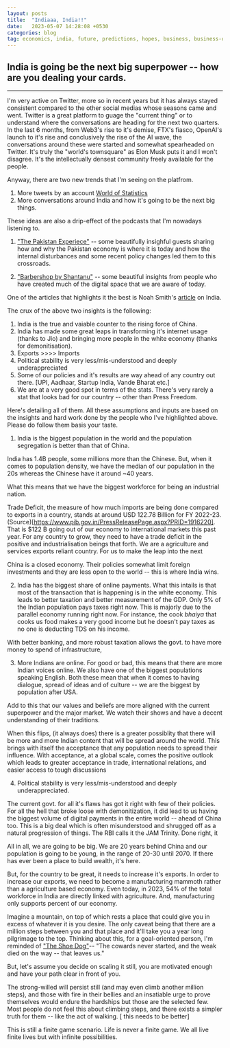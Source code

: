 ```yaml
---
layout: posts
title:  "Indiaaa, India!!"
date:   2023-05-07 14:28:08 +0530
categories: blog
tag: economics, india, future, predictions, hopes, business, business-opportunities
---
```

## India is going be the next big superpower -- how are you dealing your cards.
---
I'm very active on Twitter, more so in recent years but it has always stayed consistent compared to the other social medias whose seasons came and went. Twitter is a great platform to guage the "current thing" or to understand where the conversations are heading for the next two quarters. In the last 6 months, from Web3's rise to it's demise, FTX's fiasco, OpenAI's launch to it's rise and conclusively the rise of the AI wave, the conversations around these were started and somewhat spearheaded on Twitter. It's truly the "world's townsquare" as Elon Musk puts it and I won't disagree. It's the intellectually densest community freely available for the people.

Anyway, there are two new trends that I'm seeing on the platfrom. 

1. More tweets by an account [World of Statistics](https://twitter.com/stats_feed)
2. More conversations around India and how it's going to be the next big things.

These ideas are also a drip-effect of the podcasts that I'm nowadays listening to. 
1. ["The Pakistan Experiece"](https://www.youtube.com/@ThePakistanExperience) -- some beautifully insighful guests sharing how and why the Pakistan economy is where it is today and how the internal disturbances and some recent policy changes led them to this crossroads.

2. ["Barbershop by Shantanu"](https://www.youtube.com/channel/UCWx7JXxm2xkTabER32I0GZg) -- some beautiful insights from people who have created much of the digital space that we are aware of today.

One of the articles that highlights it the best is Noah Smith's [article](https://open.substack.com/pub/noahpinion/p/herecomesindia?utm_source=direct&utm_campaign=post&utm_medium=web) on India.

The crux of the above two insights is the following:

1. India is the true and vaiable counter to the rising force of China.
2. India has made some great leaps in transforming it's internet usage (thanks to Jio) and bringing more people in the white economy (thanks for demonitisation).
3. Exports >>>> Imports
4. Political stability is very less/mis-understood and deeply underappreciated
5. Some of our policies and it's results are way ahead of any country out there. [UPI, Aadhaar, Startup India, Vande Bharat etc.]
6. We are at a very good spot in terms of the stats. There's very rarely a stat that looks bad for our country -- other than Press Freedom.

Here's detailing all of them. All these assumptions and inputs are based on the insights and hard work done by the people who I've highlighted above. Please do follow them basis your taste.

1. India is the biggest population in the world and the population segregation is better than that of China.

India has 1.4B people, some millions more than the Chinese. But, when it comes to population density, we have the median of our population in the 20s whereas the Chinese have it around ~40 years.

What this means that we have the biggest workforce for being an industrial nation. 

Trade Deficit, the measure of how much imports are being done compared to exports in a country, stands at around USD 122.78 Billion for FY 2022-23. (Source)[https://www.pib.gov.in/PressReleasePage.aspx?PRID=1916220]. That is $122 B going out of our economy to international markets this past year. For any country to grow, they need to have a trade deficit in the positive and industrialisation beings that forth. We are a agriculture and services exports reliant country. For us to make the leap into the next 

China is a closed economy. Their policies somewhat limit foreign investments and they are less open to the world -- this is where India wins. 

2. India has the biggest share of online payments. What this intails is that most of the transaction that is happening is in the white economy. This leads to better taxation and better measurement of the GDP. Only 5% of the Indian population pays taxes right now. This is majorly due to the parallel economy running right now. For instance, the cook *bhaiya* that cooks us food makes a very good income but he doesn't pay taxes as no one is deducting TDS on his income. 

With better banking, and more robust taxation allows the govt. to have more money to spend of infrastructure, 

3. More Indians are online. For good or bad, this means that there are more Indian voices online. We also have one of the biggest populations speaking English. Both these mean that when it comes to having dialogue, spread of ideas and of culture -- we are the biggest by population after USA. 

Add to this that our values and beliefs are more aligned with the current superpower and the major market. We watch their shows and have a decent understanding of their traditions. 

When this flips, (it always does) there is a greater possiblity that there will be more and more Indian content that will be spread around the world. This brings with itself the acceptance that any population needs to spread their influence. With acceptance, at a global scale, comes the positive outlook which leads to greater acceptance in trade, international relations, and easier access to tough discussions

4. Political stability is very less/mis-understood and deeply underappreciated. 

The current govt. for all it's flaws has got it right with few of their policies. For all the hell that broke loose with demonitization, it did lead to us having the biggest volume of digital payments in the entire world -- ahead of China too. This is a big deal which is often misunderstood and shrugged off as a natural progression of things. The RBI calls it the JAM Trinity. Done right, it 


All in all, we are going to be big. We are 20 years behind China and our population is going to be young, in the range of 20-30 until 2070. If there has ever been a place to build wealth, it's here.

But, for the country to be great, it needs to increase it's exports. In order to increase our exports, we need to become a manufacturing mammoth rather than a agriculture based economy. Even today, in 2023, 54% of the total workforce in India are directly linked with agriculture. And, manufacturing only supports percent of our economy. 




Imagine a mountain, on top of which rests a place that could give you in excess of whatever it is you desire. The only caveat being that there are a million steps between you and that place and it'll take you a year long pilgrimage to the top. Thinking about this, for a goal-oriented person, I'm reminded of ["The Shoe Dog"](https://en.wikipedia.org/wiki/Shoe_Dog)-- "The cowards never started, and the weak died on the way -- that leaves us." 

But, let's assume you decide on scaling it still, you are motivated enough and have your path clear in front of you. 

The strong-willed will persist still (and may even climb another million steps), and those with fire in their bellies and an insatiable urge to prove themselves would endure the hardships but those are the selected few. Most people do not feel this about climbing steps, and there exists a simpler truth for them -- like the act of walking. [ this needs to be better]

This is still a finite game scenario. Life is never a finite game. We all live finite lives but with infinite possibilities. 
